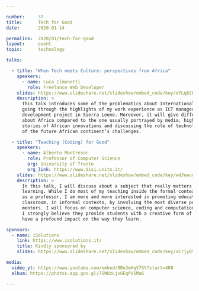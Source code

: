 ```yaml
---

number:     37
title:      Tech for Good
date:       2020-01-14

permalink:  2020/01/tech-for-good
layout:     event
topic:      technology

talks:

  - title: "When Tech meets Culture: perspectives from Africa"
    speakers:
      - name: Luca Cimonetti
        role: Freelance Web Developer
    slides: https://www.slideshare.net/slideshow/embed_code/key/eYLq82LvsjciRx
    description: >
      This talk introduces some of the problematics about International Development Aid
      going through the highlights of my work experience as ICT manager in an international
      development project in Sierra Leone. Moreover, it will give different perspectives
      about Africa compared to the one usually portrayed by media, highlighting some success
      stories of African innovations and discussing the role of technology in tackling some
      of the future African continent’s challenges.

  - title: "Teaching (Coding) for Good"
    speakers:
      - name: Alberto Montresor
        role: Professor of Computer Science
        org: University of Trento
        org_link: https://www.disi.unitn.it/
    slides: https://www.slideshare.net/slideshow/embed_code/key/wdJuwunViFCVUT
    description: >
      In this talk, I will discuss about a subject that really matters to me: teaching and
      learning. While I do most of my teaching inside the formal context of the university,
      as a professor, I am more and more interested in promoting education outside the
      classroom, in informal contexts, by involving the most diverse people as tutors and
      mentors. I will focus on computer science, coding and computational thinking, because
      I strongly believe they provide students with a creative form of expression that can
      have a profound impact on the way they learn.

sponsors:
  - name: iSolutions
    link: https://www.isolutions.it/
    title: Kindly sponsored by
    slides: https://www.slideshare.net/slideshow/embed_code/key/xCrjyQSTnxVq9w

media:
  video_yt: https://www.youtube.com/embed/0Bu3mXgS75Y?start=408
  album: https://photos.app.goo.gl/7SWUzLjv6EqPV1Ma6

---
```


